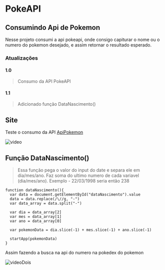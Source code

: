 <h1> PokeAPI </h1>
 
## Consumindo Api de Pokemon

Nesse projeto consumi a api pokeapi, onde consigo capiturar o nome ou o numero do pokemon desejado, e assim retornar o resultado esperado.

### Atualizações 

#### 1.0

> Consumo da API PokeAPI

#### 1.1

> Adicionado função DataNascimento()

## Site

Teste o consumo da API [ApiPokemon](https://devfelipenunes.github.io/ApiPokemon/)

![video](https://user-images.githubusercontent.com/81275678/158929763-d8f174b4-88ab-48d2-83e8-8bb997407b77.gif)

## Função DataNascimento()

> Essa função pega o valor do input do date e separa ele em dia/mes/ano.
> Faz soma do ultimo numero de cada variavel (dia/mes/ano).
> Exemplo - 22/03/1998 seria então 238

```
function dataNascimento(){
  var data = document.getElementById("dataNascimento").value
  data = data.replace(/\//g, "-")
  var data_array = data.split("-")
  
  var dia = data_array[2]
  var mes = data_array[1]
  var ano = data_array[0]

  var pokemonData = dia.slice(-1) + mes.slice(-1) + ano.slice(-1)

  startApp(pokemonData)
}
```

Assim fazendo a busca na api do numero na pokedex do pokemon

![videoDois](https://user-images.githubusercontent.com/81275678/162875552-6e2a56f7-0323-49d6-b67d-08f75214b67b.gif)



